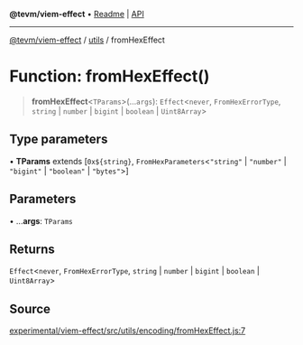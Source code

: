 **@tevm/viem-effect** • [Readme](../../README.md) \| [API](../../modules.md)

***

[@tevm/viem-effect](../../README.md) / [utils](../README.md) / fromHexEffect

# Function: fromHexEffect()

> **fromHexEffect**\<`TParams`\>(...`args`): `Effect`\<`never`, `FromHexErrorType`, `string` \| `number` \| `bigint` \| `boolean` \| `Uint8Array`\>

## Type parameters

• **TParams** extends [```0x${string}```, `FromHexParameters`\<`"string"` \| `"number"` \| `"bigint"` \| `"boolean"` \| `"bytes"`\>]

## Parameters

• ...**args**: `TParams`

## Returns

`Effect`\<`never`, `FromHexErrorType`, `string` \| `number` \| `bigint` \| `boolean` \| `Uint8Array`\>

## Source

[experimental/viem-effect/src/utils/encoding/fromHexEffect.js:7](https://github.com/evmts/tevm-monorepo/blob/main/experimental/viem-effect/src/utils/encoding/fromHexEffect.js#L7)
